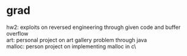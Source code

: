 # grad
hw2: exploits on reversed engineering through given code and buffer overflow \
art: personal project on art gallery problem through java\
malloc: person project on implementing malloc in c\

